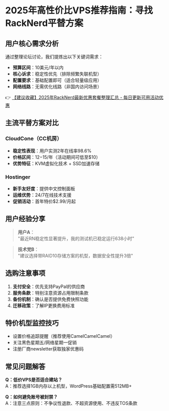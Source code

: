# 2025年高性价比VPS推荐指南：寻找RackNerd平替方案

## 用户核心需求分析
通过整理论坛讨论，我们提炼出以下关键词需求：
- **预算区间**：10美元/年以内
- **核心诉求**：稳定性优先（排除频繁失联机型）
- **配置要求**：基础配置即可（适合轻量级应用）
- **网络线路**：无需优化线路（非国内访问场景）

👉 [【建议收藏】2025年RackNerd最新优惠套餐整理汇总 - 每日更新可用活动优惠](https://bit.ly/Rack_Nerd)

## 主流平替方案对比
### CloudCone（CC机房）
- **稳定性表现**：用户实测2年在线率98.6%
- **价格区间**：$12-$15/年（活动期间可低至$10）
- **优势特征**：KVM虚拟化技术 + SSD加速存储

### Hostinger
- **新手友好度**：提供中文控制面板
- **运维优势**：24/7在线技术支援
- **促销活动**：首年特价$2.99/月起

## 用户经验分享
> **用户A**：  
> "最近RN稳定性显著提升，我的测试机已稳定运行638小时"

> **技术党B**：  
> "建议选择带RAID10存储方案的机型，数据安全性提升3倍"

## 选购注意事项
1. **支付安全**：优先支持PayPal的供应商
2. **服务条款**：特别注意资源占用限制条款
3. **备份机制**：确认是否提供免费快照功能
4. **迁移政策**：了解IP更换费用标准

## 特价机型监控技巧
- 设置价格追踪提醒（推荐使用CamelCamelCamel）
- 关注黑色星期五/网络星期一促销
- 注册厂商newsletter获取独家优惠码

## 常见问题解答
**Q：低价VPS是否适合建站？**  
A：推荐选择1GB内存以上机型，WordPress基础配置需512MB+

**Q：如何避免账号被封禁？**  
A：注意三点原则：不争议性退款、不超资源使用、不违反TOS条款